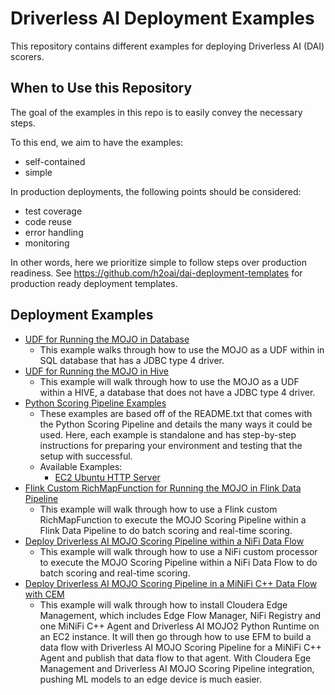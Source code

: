 # Driverless AI Deployment Examples

This repository contains different examples for deploying Driverless AI (DAI) scorers.

## When to Use this Repository

The goal of the examples in this repo is to easily convey the necessary steps.

To this end, we aim to have the examples:
 - self-contained
 - simple

In production deployments, the following points should be considered:
 - test coverage
 - code reuse
 - error handling
 - monitoring

In other words, here we prioritize simple to follow steps over production readiness.
See https://github.com/h2oai/dai-deployment-templates for production ready
deployment templates.

## Deployment Examples

- [UDF for Running the MOJO in Database](./mojo-db-udf)
   - This example walks through how to use the MOJO as a UDF within in SQL database that has a JDBC type 4 driver.
- [UDF for Running the MOJO in Hive](./mojo-db-hive)
   - This example will walk through how to use the MOJO as a UDF within a HIVE, a database that does not have a JDBC type 4 driver.
- [Python Scoring Pipeline Examples](./python-scoring-pipeline)
   - These examples are based off of the README.txt that comes with the Python Scoring Pipeline and details the many ways it could be used. Here, each example is standalone and has step-by-step instructions for preparing your environment and testing that the setup with successful.
   - Available Examples:
      - [EC2 Ubuntu HTTP Server](./python-scoring-pipeline/http_ec2_ubuntu.md)
- [Flink Custom RichMapFunction for Running the MOJO in Flink Data Pipeline](./mojo-flink)
   - This example will walk through how to use a Flink custom RichMapFunction to execute the MOJO Scoring Pipeline within a Flink Data Pipeline to do batch scoring and real-time scoring.
- [Deploy Driverless AI MOJO Scoring Pipeline within a NiFi Data Flow](./mojo-nifi)
   - This example will walk through how to use a NiFi custom processor to execute the MOJO Scoring Pipeline within a NiFi Data Flow to do batch scoring and real-time scoring.
- [Deploy Driverless AI MOJO Scoring Pipeline in a MiNiFi C++ Data Flow with CEM](./mojo-py-minificpp)
   - This example will walk through how to install Cloudera Edge Management, which includes Edge Flow Manager, NiFi Registry and one MiNiFi C++ Agent and Driverless AI MOJO2 Python Runtime on an EC2 instance. It will then go through how to use EFM to build a data flow with Driverless AI MOJO Scoring Pipeline for a MiNiFi C++ Agent and publish that data flow to that agent. With Cloudera Ege Management and Driverless AI MOJO Scoring Pipeline integration, pushing ML models to an edge device is much easier.

